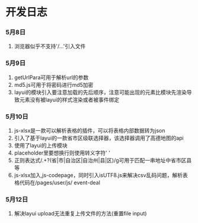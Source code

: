 # 开发日志

### 5月8日

1. 浏览器似乎不支持'/...'引入文件

### 5月9日

1. getUrlPara可用于解析url的参数
2. md5.js可用于将密码进行md5加密
3. layui的模块引入要注意加载的先后顺序，注意可能出现的元素比模块先渲染导致元素没有被layui的样式渲染或者被事件绑定

### 5月10日

1. js-xlsx是一款可以解析表格的插件，可以将表格内部数据转为json
2. 引入了基于layui的一款省市区级联选择器，该选择器调用了高德地图的api
3. 使用了layui的上传模块
4. placeholder里要想换行则使用转义字符'&#13;&#10;'
5. 正则表达式/.+?(省|市|自治区|自治州|县|区)/g可用于匹配一串地址中省市区县等
6. js-xlsx加入,js-codepage，同时引入isUTF8.js来解决csv乱码问题，解析表格代码在/pages/user/js/   event-deal


### 5月12日

1. 解决layui upload无法重复上传文件的方法(重置file input)